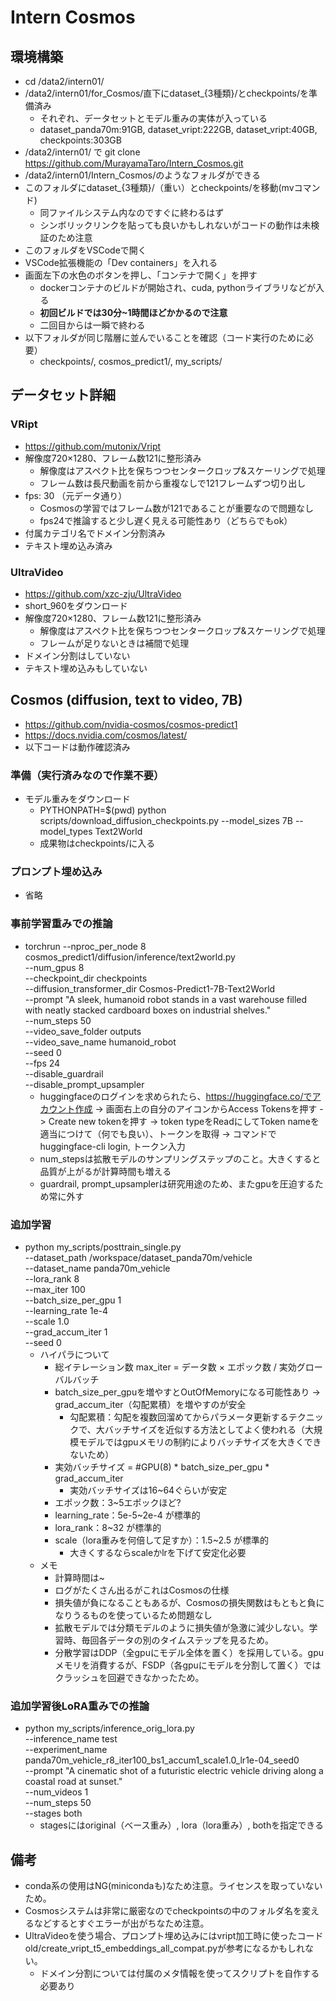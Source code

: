 # Intern Cosmos

## 環境構築
- cd /data2/intern01/
- /data2/intern01/for_Cosmos/直下にdataset_{3種類}/とcheckpoints/を準備済み
  - それぞれ、データセットとモデル重みの実体が入っている
  - dataset_panda70m:91GB, dataset_vript:222GB, dataset_vript:40GB, checkpoints:303GB
- /data2/intern01/ で git clone https://github.com/MurayamaTaro/Intern_Cosmos.git
- /data2/intern01/Intern_Cosmos/のようなフォルダができる
- このフォルダにdataset_{3種類}/（重い）とcheckpoints/を移動(mvコマンド)
  - 同ファイルシステム内なのですぐに終わるはず
  - シンボリックリンクを貼っても良いかもしれないがコードの動作は未検証のため注意
- このフォルダをVSCodeで開く
- VSCode拡張機能の「Dev containers」を入れる
- 画面左下の水色のボタンを押し、「コンテナで開く」を押す
  - dockerコンテナのビルドが開始され、cuda, pythonライブラリなどが入る
  - **初回ビルドでは30分~1時間ほどかかるので注意**
  - 二回目からは一瞬で終わる
- 以下フォルダが同じ階層に並んでいることを確認（コード実行のために必要）
  - checkpoints/, cosmos_predict1/, my_scripts/


## データセット詳細

### VRipt
- https://github.com/mutonix/Vript
- 解像度720×1280、フレーム数121に整形済み
  - 解像度はアスペクト比を保ちつつセンタークロップ&スケーリングで処理
  - フレーム数は長尺動画を前から重複なしで121フレームずつ切り出し
- fps: 30 （元データ通り）
  - Cosmosの学習ではフレーム数が121であることが重要なので問題なし
  - fps24で推論すると少し遅く見える可能性あり（どちらでもok）
- 付属カテゴリ名でドメイン分割済み
- テキスト埋め込み済み

### UltraVideo
- https://github.com/xzc-zju/UltraVideo
- short_960をダウンロード
- 解像度720×1280、フレーム数121に整形済み
  - 解像度はアスペクト比を保ちつつセンタークロップ&スケーリングで処理
  - フレームが足りないときは補間で処理
- ドメイン分割はしていない
- テキスト埋め込みもしていない


## Cosmos (diffusion, text to video, 7B)
- https://github.com/nvidia-cosmos/cosmos-predict1
- https://docs.nvidia.com/cosmos/latest/
- 以下コードは動作確認済み

### 準備（実行済みなので作業不要）
- モデル重みをダウンロード
  - PYTHONPATH=$(pwd) python scripts/download_diffusion_checkpoints.py --model_sizes 7B --model_types Text2World
  - 成果物はcheckpoints/に入る

### プロンプト埋め込み
- 省略

### 事前学習重みでの推論
- torchrun --nproc_per_node 8 \
cosmos_predict1/diffusion/inference/text2world.py \
--num_gpus 8 \
--checkpoint_dir checkpoints \
--diffusion_transformer_dir Cosmos-Predict1-7B-Text2World \
--prompt "A sleek, humanoid robot stands in a vast warehouse filled with neatly stacked cardboard boxes on industrial shelves." \
--num_steps 50 \
--video_save_folder outputs \
--video_save_name humanoid_robot \
--seed 0 \
--fps 24 \
--disable_guardrail \
--disable_prompt_upsampler
  - huggingfaceのログインを求められたら、https://huggingface.co/でアカウント作成 -> 画面右上の自分のアイコンからAccess Tokensを押す -> Create new tokenを押す -> token typeをReadにしてToken nameを適当につけて（何でも良い）、トークンを取得 -> コマンドで huggingface-cli login, トークン入力
  - num_stepsは拡散モデルのサンプリングステップのこと。大きくすると品質が上がるが計算時間も増える
  - guardrail, prompt_upsamplerは研究用途のため、またgpuを圧迫するため常に外す

### 追加学習
- python my_scripts/posttrain_single.py \
--dataset_path /workspace/dataset_panda70m/vehicle \
--dataset_name panda70m_vehicle \
--lora_rank 8 \
--max_iter 100 \
--batch_size_per_gpu 1 \
--learning_rate 1e-4 \
--scale 1.0 \
--grad_accum_iter 1 \
--seed 0
  - ハイパラについて
    - 総イテレーション数 max_iter = データ数 × エポック数 / 実効グローバルバッチ
    - batch_size_per_gpuを増やすとOutOfMemoryになる可能性あり -> grad_accum_iter（勾配累積）を増やすのが安全
      - 勾配累積：勾配を複数回溜めてからパラメータ更新するテクニックで、大バッチサイズを近似する方法としてよく使われる（大規模モデルではgpuメモリの制約によりバッチサイズを大きくできないため）
    - 実効バッチサイズ = #GPU(8) * batch_size_per_gpu * grad_accum_iter
      - 実効バッチサイズは16~64ぐらいが安定
    - エポック数：3~5エポックほど?
    - learning_rate：5e-5~2e-4 が標準的
    - lora_rank：8~32 が標準的
    - scale（lora重みを何倍して足すか）：1.5~2.5 が標準的
      - 大きくするならscaleかlrを下げて安定化必要
  - メモ
    - 計算時間は~
    - ログがたくさん出るがこれはCosmosの仕様
    - 損失値が負になることもあるが、Cosmosの損失関数はもともと負になりうるものを使っているため問題なし
    - 拡散モデルでは分類モデルのように損失値が急激に減少しない。学習時、毎回各データの別のタイムステップを見るため。
    - 分散学習はDDP（全gpuにモデル全体を置く）を採用している。gpuメモリを消費するが、FSDP（各gpuにモデルを分割して置く）ではクラッシュを回避できなかったため。

### 追加学習後LoRA重みでの推論
- python my_scripts/inference_orig_lora.py \
--inference_name test \
--experiment_name panda70m_vehicle_r8_iter100_bs1_accum1_scale1.0_lr1e-04_seed0 \
--prompt "A cinematic shot of a futuristic electric vehicle driving along a coastal road at sunset." \
--num_videos 1 \
--num_steps 50 \
--stages both
  - stagesにはoriginal（ベース重み）, lora（lora重み）, bothを指定できる

## 備考
- conda系の使用はNG(minicondaも)なため注意。ライセンスを取っていないため。
- Cosmosシステムは非常に厳密なのでcheckpointsの中のフォルダ名を変えるなどするとすぐエラーが出がちなため注意。
- UltraVideoを使う場合、プロンプト埋め込みにはvript加工時に使ったコードold/create_vript_t5_embeddings_all_compat.pyが参考になるかもしれない。
  - ドメイン分割については付属のメタ情報を使ってスクリプトを自作する必要あり
